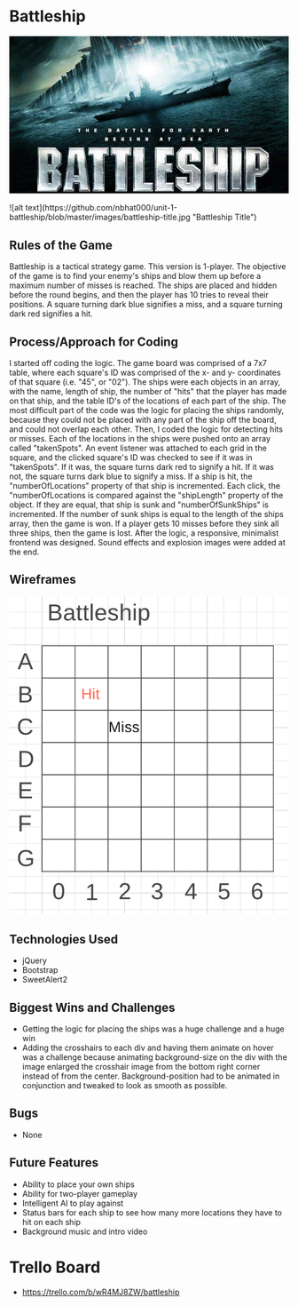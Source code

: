 # Battleship

<p align="center">
  <img src="https://github.com/nbhat000/unit-1-battleship/blob/master/images/battleship-title.jpg "Battleship Title">
</p>
![alt text](https://github.com/nbhat000/unit-1-battleship/blob/master/images/battleship-title.jpg "Battleship Title")

## Rules of the Game
Battleship is a tactical strategy game. This version is 1-player. The objective of the game is to find your enemy's ships and blow them up before a maximum number of misses is reached. The ships are placed and hidden before the round begins, and then the player has 10 tries to reveal their positions. A square turning dark blue signifies a miss, and a square turning dark red signifies a hit. 

## Process/Approach for Coding
I started off coding the logic. The game board was comprised of a 7x7 table, where each square's ID was comprised of the x- and y- coordinates of that square (i.e. "45", or "02"). The ships were each objects in an array, with the name, length of ship, the number of "hits" that the player has made on that ship, and the table ID's of the locations of each part of the ship. The most difficult part of the code was the logic for placing the ships randomly, because they could not be placed with any part of the ship off the board, and could not overlap each other. Then, I coded the logic for detecting hits or misses. Each of the locations in the ships were pushed onto an array called "takenSpots". An event listener was attached to each grid in the square, and the clicked square's ID was checked to see if it was in "takenSpots". If it was, the square turns dark red to signify a hit. If it was not, the square turns dark blue to signify a miss. If a ship is hit, the "numberOfLocations" property of that ship is incremented. Each click, the "numberOfLocations is compared against the "shipLength" property of the object. If they are equal, that ship is sunk and "numberOfSunkShips" is incremented. If the number of sunk ships is equal to the length of the ships array, then the game is won. If a player gets 10 misses before they sink all three ships, then the game is lost. After the logic, a responsive, minimalist frontend was designed. Sound effects and explosion images were added at the end.

## Wireframes

![alt text](https://github.com/nbhat000/unit-1-battleship/blob/master/wireframes/Battleship%20Wireframe%201.png "Wireframe")

## Technologies Used
- jQuery
- Bootstrap
- SweetAlert2

## Biggest Wins and Challenges
- Getting the logic for placing the ships was a huge challenge and a huge win
- Adding the crosshairs to each div and having them animate on hover was a challenge because animating background-size on the div with the image enlarged the crosshair image from the bottom right corner instead of from the center. Background-position had to be animated in conjunction and tweaked to look as smooth as possible.

## Bugs
- None

## Future Features
- Ability to place your own ships
- Ability for two-player gameplay
- Intelligent AI to play against
- Status bars for each ship to see how many more locations they have to hit on each ship
- Background music and intro video

# Trello Board
- https://trello.com/b/wR4MJ8ZW/battleship
